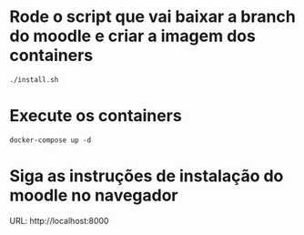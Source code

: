 # Rode o script que vai baixar a branch do moodle e criar a imagem dos containers

```
./install.sh
```

# Execute os containers

```
docker-compose up -d
```

# Siga as instruções de instalação do moodle no navegador

URL: http://localhost:8000